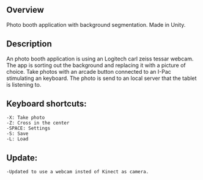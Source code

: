 ## Overview
Photo booth application with background segmentation. Made in Unity.

## Description
An photo booth application is using an Logitech carl zeiss tessar webcam.  The app is sorting out the background and replacing it with a picture of choice. Take photos with an arcade button connected to an I-Pac stimulating an keyboard. The photo is send to an local server that the tablet is listening to.

## Keyboard shortcuts:
	-X: Take photo
	-Z: Cross in the center 
	-SPACE: Settings 
	-S: Save
	-L: Load 

## Update:
	-Updated to use a webcam insted of Kinect as camera.
